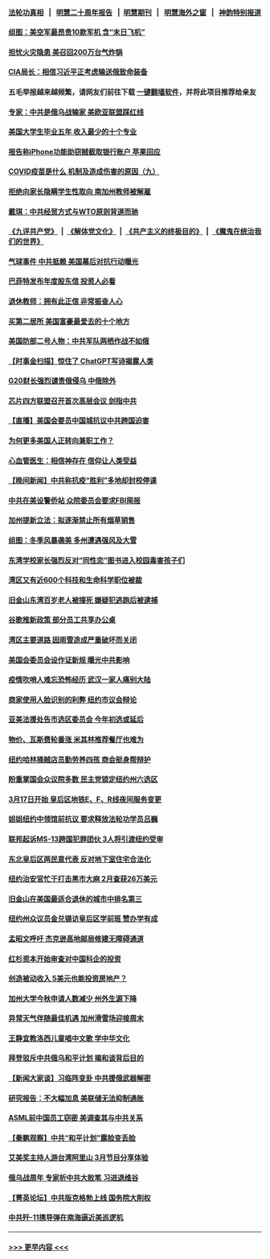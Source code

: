#### [法轮功真相](https://github.com/gfw-breaker/truth/blob/master/README.md?t=0) &nbsp;&nbsp;|&nbsp;&nbsp; [明慧二十周年报告](https://github.com/gfw-breaker/mh-reports/blob/master/README.md?t=0) &nbsp;&nbsp;|&nbsp;&nbsp;[明慧期刊](https://github.com/gfw-breaker/mh-qikan) &nbsp;&nbsp;|&nbsp;&nbsp; [明慧海外之窗](https://github.com/gfw-breaker/mh-news/blob/master/README.md?t=0) &nbsp;&nbsp;|&nbsp;&nbsp; [神韵特别报道](https://github.com/gfw-breaker/mh-news/blob/master/shenyun.md?t=0)
#### [组图：美空军最昂贵10款军机 含“末日飞机”](../pages/nsc412/n13915808.md?t=02261843) 
#### [担忧火灾隐患 美召回200万台气炸锅](../pages/nsc412/n13938379.md?t=02261843) 
#### [CIA局长：相信习近平正考虑输送俄致命装备](../pages/nsc412/n13938427.md?t=02261843) 
#### 五毛举报越来越频繁，请网友们前往下载 [一键翻墙软件](https://github.com/gfw-breaker/ssr-accounts)，并将此项目推荐给亲友
#### [专家：中共是俄乌战输家 美欧亚联盟踩红线](../pages/nsc412/n13937688.md?t=02261843) 
#### [美国大学生毕业五年 收入最少的十个专业](../pages/nsc412/n13938257.md?t=02261843) 
#### [报告称iPhone功能助窃贼截取银行账户 苹果回应](../pages/nsc412/n13938236.md?t=02261843) 
#### [COVID疫苗是什么 机制及造成伤害的原因（九）](../pages/nsc412/n13938328.md?t=02261843) 
#### [拒绝向家长隐瞒学生性取向 南加州教师被解雇](../pages/nsc412/n13937933.md?t=02261843) 
#### [戴琪：中共经贸方式与WTO原则背道而驰](../pages/nsc412/n13938289.md?t=02261843) 
#### [《九评共产党》](https://github.com/begood0513/9ping.md/blob/master/README.md) &nbsp;|&nbsp; [《解体党文化》](../../../../jtdwh.md/blob/master/README.md)  &nbsp;|&nbsp; [《共产主义的终极目的》](../../../../gczydzjmd.md/blob/master/README.md) &nbsp;|&nbsp; [《魔鬼在统治我们的世界》](../../../../mgztzwmdsj.md/blob/master/README.md) 
#### [气球事件 中共抵赖 美国幕后对抗行动曝光](../pages/nsc412/n13938261.md?t=02261843) 
#### [巴菲特发布年度股东信 投资人必看](../pages/nsc412/n13938230.md?t=02261843) 
#### [退休教师：拥有此正信 非常振奋人心](../pages/nsc412/n13938136.md?t=02261843) 
#### [买第二居所 美国富豪最爱去的十个地方](../pages/nsc412/n13938247.md?t=02261843) 
#### [美国防部二号人物：中共军队两栖作战不如俄](../pages/nsc412/n13938262.md?t=02261843) 
#### [【时事金扫描】惊住了 ChatGPT写诗揭露人类](../pages/nsc412/n13938142.md?t=02261843) 
#### [G20财长强烈谴责俄侵乌 中俄除外](../pages/nsc412/n13938118.md?t=02261843) 
#### [芯片四方联盟召开首次高层会议 剑指中共](../pages/nsc412/n13938194.md?t=02261843) 
#### [【直播】美国会要员中国城抗议中共跨国迫害](../pages/nsc412/n13937774.md?t=02261843) 
#### [为何更多美国人正转向兼职工作？](../pages/nsc412/n13938147.md?t=02261843) 
#### [心血管医生：相信神存在 信仰让人类受益](../pages/nsc412/n13933591.md?t=02261843) 
#### [【晚间新闻】中共称抗疫“胜利”多地却封校停课](../pages/nsc412/n13938036.md?t=02261843) 
#### [中共在美设警侨站 众院委员会要求FBI简报](../pages/nsc412/n13938015.md?t=02261843) 
#### [加州提新立法：拟逐渐禁止所有烟草销售](../pages/nsc412/n13937988.md?t=02261843) 
#### [组图：冬季风暴袭美 多州遭遇强风及大雪](../pages/nsc412/n13937449.md?t=02261843) 
#### [东湾学校家长强烈反对“同性恋”图书进入校园毒害孩子们](../pages/nsc412/n13937965.md?t=02261843) 
#### [湾区又有近600个科技和生命科学职位被裁](../pages/nsc412/n13937954.md?t=02261843) 
#### [旧金山东湾百岁老人被撞死 嫌疑犯逃跑后被逮捕](../pages/nsc412/n13937951.md?t=02261843) 
#### [谷歌推新政策   部分员工共享办公桌](../pages/nsc412/n13937946.md?t=02261843) 
#### [湾区主要道路 因雨雪造成严重破坏而关闭](../pages/nsc412/n13937909.md?t=02261843) 
#### [美国会委员会设作证新规 曝光中共影响](../pages/nsc412/n13937815.md?t=02261843) 
#### [疫情吹哨人难忘恐怖经历 武汉一家人痛别大陆](../pages/nsc412/n13937906.md?t=02261843) 
#### [商家使用人脸识别的利弊 纽约市议会辩论](../pages/nsc412/n13937852.md?t=02261843) 
#### [亚美法援处告市选区委员会 今年初选或延后](../pages/nsc412/n13937849.md?t=02261843) 
#### [物价、瓦斯费轮番涨 米其林推荐餐厅也难为](../pages/nsc412/n13937880.md?t=02261843) 
#### [纽约哈林捅贼店员勤劳养四孩 商会挺身帮辩护](../pages/nsc412/n13937867.md?t=02261843) 
#### [盼重掌国会众议院多数 民主党锁定纽约州六选区](../pages/nsc412/n13937856.md?t=02261843) 
#### [3月17日开始 皇后区地铁E、F、R线夜间服务变更](../pages/nsc412/n13937854.md?t=02261843) 
#### [姐姐纽约中领馆前抗议 要求释放法轮功学员吕巍](../pages/nsc412/n13937862.md?t=02261843) 
#### [联邦起诉MS-13跨国犯罪团伙 3人将引渡纽约受审](../pages/nsc412/n13937858.md?t=02261843) 
#### [东北皇后区两民意代表 反对地下室住宅合法化](../pages/nsc412/n13937850.md?t=02261843) 
#### [纽约治安官忙于打击黑市大麻 2月查获26万美元](../pages/nsc412/n13937846.md?t=02261843) 
#### [旧金山在美国最适合退休的城市中排名第三](../pages/nsc412/n13937878.md?t=02261843) 
#### [纽约州众议员金兑锡访皇后区学前班 赞办学有成](../pages/nsc412/n13937864.md?t=02261843) 
#### [孟昭文呼吁 杰克逊高地邮局修建无障碍通道](../pages/nsc412/n13937860.md?t=02261843) 
#### [红杉资本开始审查对中国科企的投资](../pages/nsc412/n13937777.md?t=02261843) 
#### [创造被动收入 5美元也能投资房地产？](../pages/nsc412/n13937819.md?t=02261843) 
#### [加州大学今秋申请人数减少 州外生源下降](../pages/nsc412/n13937837.md?t=02261843) 
#### [异常天气伴随最佳机遇 加州滑雪场迎接周末](../pages/nsc412/n13937816.md?t=02261843) 
#### [王静宜教洛西儿童唱中文歌 学中华文化](../pages/nsc412/n13937775.md?t=02261843) 
#### [拜登驳斥中共俄乌和平计划 揭和谈背后目的](../pages/nsc412/n13937683.md?t=02261843) 
#### [【新闻大家谈】习临阵变卦 中共援俄武器解密](../pages/nsc412/n13937713.md?t=02261843) 
#### [研究报告：不大幅加息 美联储无法抑制通胀](../pages/nsc412/n13937657.md?t=02261843) 
#### [ASML前中国员工窃密 美调查其与中共关系](../pages/nsc412/n13937721.md?t=02261843) 
#### [【秦鹏观察】中共“和平计划”露脸变丢脸](../pages/nsc412/n13937705.md?t=02261843) 
#### [艾美奖主持人游台湾阿里山 3月节目分享体验](../pages/nsc412/n13937737.md?t=02261843) 
#### [俄乌战周年 专家析中共大败笔 习进退维谷](../pages/nsc412/n13936661.md?t=02261843) 
#### [【菁英论坛】中共版克格勃上线 国务院大削权](../pages/nsc412/n13937600.md?t=02261843) 
#### [中共歼-11携导弹在南海逼近美巡逻机](../pages/nsc412/n13937641.md?t=02261843) 

----
#### [ >>> 更早内容 <<< ](../indexes/nsc412-earlier.md)
